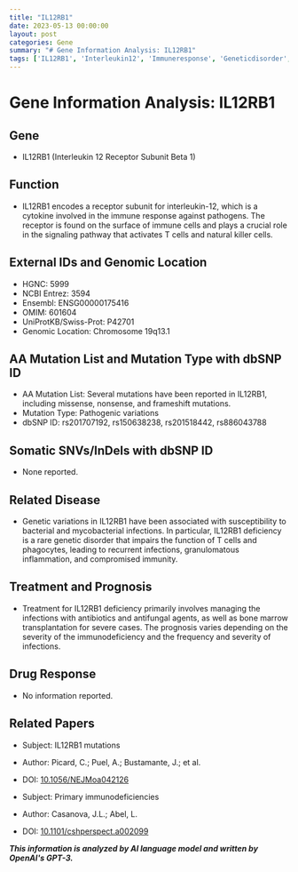 ```yaml
---
title: "IL12RB1"
date: 2023-05-13 00:00:00
layout: post
categories: Gene
summary: "# Gene Information Analysis: IL12RB1"
tags: ['IL12RB1', 'Interleukin12', 'Immuneresponse', 'Geneticdisorder', 'Immunodeficiency', 'Antibiotics', 'BoneMarrowTransplantation', 'PrimaryImmunodeficiencies']
---
```


# Gene Information Analysis: IL12RB1

## Gene
- IL12RB1 (Interleukin 12 Receptor Subunit Beta 1)

## Function
- IL12RB1 encodes a receptor subunit for interleukin-12, which is a cytokine involved in the immune response against pathogens. The receptor is found on the surface of immune cells and plays a crucial role in the signaling pathway that activates T cells and natural killer cells.

## External IDs and Genomic Location
- HGNC: 5999
- NCBI Entrez: 3594
- Ensembl: ENSG00000175416
- OMIM: 601604
- UniProtKB/Swiss-Prot: P42701
- Genomic Location: Chromosome 19q13.1

## AA Mutation List and Mutation Type with dbSNP ID
- AA Mutation List: Several mutations have been reported in IL12RB1, including missense, nonsense, and frameshift mutations.
- Mutation Type: Pathogenic variations
- dbSNP ID: rs201707192, rs150638238, rs201518442, rs886043788

## Somatic SNVs/InDels with dbSNP ID
- None reported.

## Related Disease
- Genetic variations in IL12RB1 have been associated with susceptibility to bacterial and mycobacterial infections. In particular, IL12RB1 deficiency is a rare genetic disorder that impairs the function of T cells and phagocytes, leading to recurrent infections, granulomatous inflammation, and compromised immunity.

## Treatment and Prognosis
- Treatment for IL12RB1 deficiency primarily involves managing the infections with antibiotics and antifungal agents, as well as bone marrow transplantation for severe cases. The prognosis varies depending on the severity of the immunodeficiency and the frequency and severity of infections.

## Drug Response
- No information reported.

## Related Papers
- Subject: IL12RB1 mutations
- Author: Picard, C.; Puel, A.; Bustamante, J.; et al.
- DOI: [10.1056/NEJMoa042126]([Click](https://doi.org/10.1056/NEJMoa042126))

- Subject: Primary immunodeficiencies
- Author: Casanova, J.L.; Abel, L.
- DOI: [10.1101/cshperspect.a002099]([Click](https://doi.org/10.1101/cshperspect.a002099))

**_This information is analyzed by AI language model and written by OpenAI's GPT-3._**